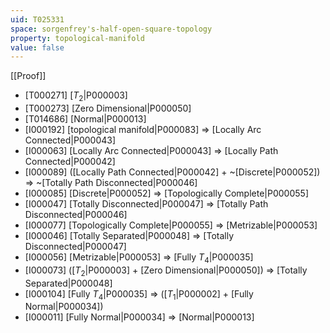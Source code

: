 ```yaml
---
uid: T025331
space: sorgenfrey's-half-open-square-topology
property: topological-manifold
value: false
---
```

[[Proof]]

* [T000271] [$T_2$|P000003]
* [T000273] [Zero Dimensional|P000050]
* [T014686] [Normal|P000013]
* [I000192] [topological manifold|P000083] => [Locally Arc Connected|P000043]
* [I000063] [Locally Arc Connected|P000043] => [Locally Path Connected|P000042]
* [I000089] ([Locally Path Connected|P000042] + ~[Discrete|P000052]) => ~[Totally Path Disconnected|P000046]
* [I000085] [Discrete|P000052] => [Topologically Complete|P000055]
* [I000047] [Totally Disconnected|P000047] => [Totally Path Disconnected|P000046]
* [I000077] [Topologically Complete|P000055] => [Metrizable|P000053]
* [I000046] [Totally Separated|P000048] => [Totally Disconnected|P000047]
* [I000056] [Metrizable|P000053] => [Fully $T_4$|P000035]
* [I000073] ([$T_2$|P000003] + [Zero Dimensional|P000050]) => [Totally Separated|P000048]
* [I000104] [Fully $T_4$|P000035] => ([$T_1$|P000002] + [Fully Normal|P000034])
* [I000011] [Fully Normal|P000034] => [Normal|P000013]

